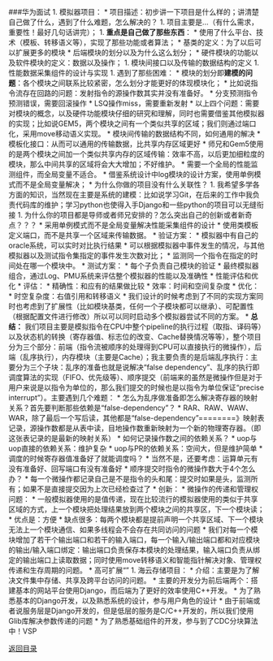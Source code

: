 ###华为面试
1. 
模拟器项目：
    * 
    项目描述：初步讲一下项目是什么样的；讲清楚自己做了什么，遇到了什么难题，怎么解决的？
        1. 
    项目主要是...（有什么需求，重要性！最好几句话讲完）；
        1. 
    **重点是自己做了那些东西**：
            * 
    使用了什么平台、技术（模板、转移语义等），实现了那些功能或者算法；
            * 
    基类的定义：为了以后可以扩展更多的模块
            * 
    后端模块的划分以及为什么这么划分；
            * 
    硬件模块的功能以及软件模块的定义：数据以及操作；
            1. 
    模块间接口以及传输的数据结构的定义
            1. 
    性能数据采集组件的设计与实现
        1. 
    遇到了那些困难：
            * 
    模块的划分即**建模的问题**：各个模块之间联系比较紧密，怎么划分才能更好的体现模块化；
            * 
    比如说指令流存在回路的问题：发射指令的源操作数其实并没有准备好。
            * 
    分支预测指令预测错误，需要回滚操作
            * 
    LSQ操作miss，需要重新发射
                * 
    以上四个问题：需要对模块的概念，以及硬件功能模块仔细的研究和理解，同时也需要借鉴其他模拟器的实现；比如说GEM5，两个模块之间有一个类似共享的区域；我们则通过端口化，采用move移动语义实现。
            * 
    模块间传输的数据结构不同，如何通用的解决
                * 
    模板化接口：从而可以通用的传输数据，比共享内存区域更好
                    * 
    师兄和Gem5使用的是两个模块之间加一个类似共享内存的区域传输：效率不高，以后更加细粒度的模块，那么中间共享的区域将会大大增加；不好维护。
            * 
    需要一个全局的性能监测组件，而全局变量不适合。
                * 
    借鉴系统设计中log模块的设计方案，使用单例模式而不是全局变量解决；
    * 
    为什么你做的项目没有什么关联性？
        1. 
    我希望多学各方面的知识，当然现在主要是系统的建模：比如说学习Git，在后来的工作中我负责代码库的维护；学习python也使得入手Django和一些python的项目可以无缝衔接
        1. 
    为什么你的项目都是导师或者师兄安排的？怎么突出自己的创新或者新奇点？？？
            * 
    采用单例模式而不是全局变量解决性能采集组件的设计
            * 
    使用类模板定义端口，而不是共享一个区域来传输数据。
    * 验证方案：
        * 模拟器中有自己的oracle系统，可以实时对比执行结果
        * 可以根据模拟器中事件发生的情况，与其他模拟器以及测试指令集指定的事件发生次数对比；
        * 监测同一个指令在指定的时间处在哪一个模块中。
    * 测试方案：
        * 每个子负责自己模块的验证
        * 最终模拟器组合，通过Log、PMU系统来评估整个模拟器的性能以及准确性
    * 性能评估和优化
        * 评估：
            * 精确性：和应有的结果做比较
            * 效率：时间和空间复杂度
        * 优化：
            * 时空复杂度：右值引用和转移语义
            * 我们设计的时候考虑到了不同的实现方案同时也考虑到了扩展性（比如模块基类，任何一个子模块都可以继承）、可配置性（根据配置文件进行修改）所以可以同时启动多个模拟器尝试不同的方案。
    * 
**总结：**
我们项目主要是模拟指令在CPU中整个pipeline的执行过程（取指、译码等）以及状态机的转换（寄存器值、标志位的改变、Cache替换情况等等），整个项目分为三个部分：前端（指令流被顺序的处理得到CPU可以直接执行的微操作），后端（乱序执行），内存模块（主要是Cache）；我主要负责的是后端乱序执行：主要分为三个子块：乱序的准备也就是说解决“false dependency”、乱序的执行即调度算法的实现（FIFO、优先级等）、顺序提交（前端来的虽然是微操作但是对于用户来说是以指令为单位的，那么我们提交的时候也是以指令为单位保证“precise interrupt”）。主要遇到几个难题：
        * 
怎么为乱序做准备即怎么解决寄存器的映射关系？首先要判断那些依赖是“false-dependency”？
            * 
RAR、RAW、WAW、WAR，除了最后一个写后读，其他都是“false-dependency”========》映射表记录，源操作数都是从表中读，目地操作数重新映射为一个新的物理寄存器。（即这张表记录的是最新的映射关系）
        * 
如何记录操作数之间的依赖关系？
            * 
uop与uop直接的依赖关系：维护复杂
            * 
uop与PR的依赖关系：空间大，但是维护简单
        * 
调度的时候寄存器值准备好了就能调度吗？
            * 
当然不是，还要考虑：运算单元有没有准备好、回写端口有没有准备好
        * 
顺序提交时指令的微操作数大于4个怎么办？
            * 
每一个微操作都记录自己是不是指令的头和尾：提交时如果是头，监测所有；如果不是直接提交因为上次已经检查过了
        * 
创新：
            * 
微操作的传递和管理权问题：
                * 
一般模拟器使用的是值传递，现在比较流行的模拟器使用的类似于共享区域的方式，上一个模块把处理结果放到两个模块之间的共享区，下一个模块读；
                    * 
优点是：方便
                    * 
缺点很多：每两个模块都是提前声明一个共享区域、下一个模块无法上一个模块通信、如果多线程会不会存在共同访问的问题
                * 
我们对每一个模块增加了若干个输出端口和若干的输入端口，每一个输入/输出端口都和对应模块的输出/输入端口绑定：输出端口负责保存本模块的处理结果，输入端口负责从绑定的输出端口上读取数据；同时使用move转移语义和智能指针解决对象、管理权传递和生存周期的问题。
            * 
高可扩展“”
1. 
海云存储项目：
    * 
介绍：主要是为了解决文件集中存储、共享及跨平台访问的问题。
    * 
主要的开发分为前后端两个：搭建基本的网站平台使用Django，而后端为了更好的效率使用C++开发。
        * 
为了熟悉基本的Django开发，以及熟悉系统的设计，参与用户角色的设计
        * 
由于前端或者说服务层是Django开发的，但是低层的服务是C/C++开发的，所以我们使用Glib库解决参数传递的问题
        * 
为了熟悉基础组件的开发，参与到了CDC分块算法中！VSP

[返回目录](README.md)